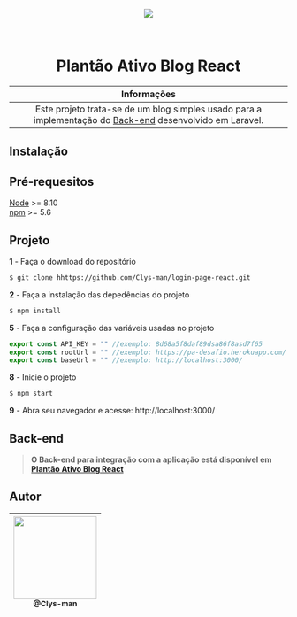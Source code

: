 <p align="center"><a href="https://plantaoativo.com/" target="_blank"><img src="https://plantaoativo.com/wp-content/uploads/2020/03/logo-pa.png"></a></p><br>

<h1 align="center">Plantão Ativo Blog React</h1>

| Informações |
|:------------:|
| Este projeto trata-se de um blog simples usado para a implementação do [Back-end](https://github.com/Clys-man/pa-desafio) desenvolvido em Laravel.  |

## Instalação
## Pré-requesitos

[Node](https://nodejs.org/en/) >= 8.10<br>
[npm](https://nodejs.org/en/) >= 5.6<br>

## Projeto
**1** - Faça o download do repositório
```bash
$ git clone hhttps://github.com/Clys-man/login-page-react.git
```
**2**  - Faça a instalação das depedências do projeto
```bash
$ npm install
```
**5**  - Faça a configuração das variáveis usadas no projeto
```js
export const API_KEY = "" //exemplo: 8d68a5f8daf89dsa86f8asd7f65
export const rootUrl = "" //exemplo: https://pa-desafio.herokuapp.com/
export const baseUrl = "" //exemplo: http://localhost:3000/
```
**8**  - Inicie o projeto
```bash
$ npm start
```
**9**  - Abra seu navegador e acesse: http://localhost:3000/

## Back-end

> **O Back-end para integração com a aplicação está disponível em [Plantão Ativo Blog React](https://github.com/Clys-man/pa-desafio)**

## Autor

| [<img src="https://avatars0.githubusercontent.com/u/62316222?v=3&s=115" width="150"><br><sub>@Clys-man</sub>](https://github.com/Clys-man) |
| :---: |
